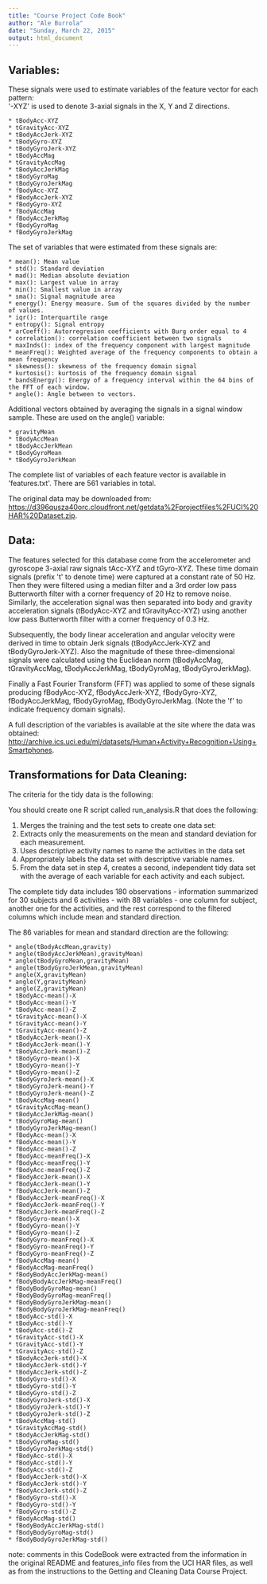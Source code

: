 ```yaml
---
title: "Course Project Code Book"
author: "Ale Burrola"
date: "Sunday, March 22, 2015"
output: html_document
---
```

## Variables:

These signals were used to estimate variables of the feature vector for each pattern:  
'-XYZ' is used to denote 3-axial signals in the X, Y and Z directions.

    * tBodyAcc-XYZ
    * tGravityAcc-XYZ
    * tBodyAccJerk-XYZ
    * tBodyGyro-XYZ
    * tBodyGyroJerk-XYZ
    * tBodyAccMag
    * tGravityAccMag
    * tBodyAccJerkMag
    * tBodyGyroMag
    * tBodyGyroJerkMag
    * fBodyAcc-XYZ
    * fBodyAccJerk-XYZ
    * fBodyGyro-XYZ
    * fBodyAccMag
    * fBodyAccJerkMag
    * fBodyGyroMag
    * fBodyGyroJerkMag

The set of variables that were estimated from these signals are: 

    * mean(): Mean value
    * std(): Standard deviation
    * mad(): Median absolute deviation 
    * max(): Largest value in array
    * min(): Smallest value in array
    * sma(): Signal magnitude area
    * energy(): Energy measure. Sum of the squares divided by the number of values. 
    * iqr(): Interquartile range 
    * entropy(): Signal entropy
    * arCoeff(): Autorregresion coefficients with Burg order equal to 4
    * correlation(): correlation coefficient between two signals
    * maxInds(): index of the frequency component with largest magnitude
    * meanFreq(): Weighted average of the frequency components to obtain a mean frequency
    * skewness(): skewness of the frequency domain signal 
    * kurtosis(): kurtosis of the frequency domain signal 
    * bandsEnergy(): Energy of a frequency interval within the 64 bins of the FFT of each window.
    * angle(): Angle between to vectors.

Additional vectors obtained by averaging the signals in a signal window sample. These are used on the angle() variable:

    * gravityMean
    * tBodyAccMean
    * tBodyAccJerkMean
    * tBodyGyroMean
    * tBodyGyroJerkMean

The complete list of variables of each feature vector is available in 'features.txt'. There are 561 variables in total.

The original data may be downloaded from: <https://d396qusza40orc.cloudfront.net/getdata%2Fprojectfiles%2FUCI%20HAR%20Dataset.zip>.

## Data:

The features selected for this database come from the accelerometer and gyroscope 3-axial raw signals tAcc-XYZ and tGyro-XYZ. These time domain signals (prefix 't' to denote time) were captured at a constant rate of 50 Hz. Then they were filtered using a median filter and a 3rd order low pass Butterworth filter with a corner frequency of 20 Hz to remove noise. Similarly, the acceleration signal was then separated into body and gravity acceleration signals (tBodyAcc-XYZ and tGravityAcc-XYZ) using another low pass Butterworth filter with a corner frequency of 0.3 Hz. 

Subsequently, the body linear acceleration and angular velocity were derived in time to obtain Jerk signals (tBodyAccJerk-XYZ and tBodyGyroJerk-XYZ). Also the magnitude of these three-dimensional signals were calculated using the Euclidean norm (tBodyAccMag, tGravityAccMag, tBodyAccJerkMag, tBodyGyroMag, tBodyGyroJerkMag). 

Finally a Fast Fourier Transform (FFT) was applied to some of these signals producing fBodyAcc-XYZ, fBodyAccJerk-XYZ, fBodyGyro-XYZ, fBodyAccJerkMag, fBodyGyroMag, fBodyGyroJerkMag. (Note the 'f' to indicate frequency domain signals). 

A full description of the variables is available at the site where the data was obtained: <http://archive.ics.uci.edu/ml/datasets/Human+Activity+Recognition+Using+Smartphones>.

## Transformations for Data Cleaning:

The criteria for the tidy data is the following:

You should create one R script called run_analysis.R that does the following:
1. Merges the training and the test sets to create one data set:
2. Extracts only the measurements on the mean and standard deviation for each measurement.
3. Uses descriptive activity names to name the activities in the data set
4. Appropriately labels the data set with descriptive variable names. 
5. From the data set in step 4, creates a second, independent tidy data set with the average of each variable for each activity and each subject.

The complete tidy data includes 180 observations - information summarized for 30 subjects and 6 activities - with 88 variables - one column for subject, another one for the activities, and the rest correspond to the filtered columns which include mean and standard direction.

The 86 variables for mean and standard direction are the following:

    * angle(tBodyAccMean,gravity)
    * angle(tBodyAccJerkMean),gravityMean)
    * angle(tBodyGyroMean,gravityMean)
    * angle(tBodyGyroJerkMean,gravityMean)
    * angle(X,gravityMean)
    * angle(Y,gravityMean)
    * angle(Z,gravityMean)
    * tBodyAcc-mean()-X
    * tBodyAcc-mean()-Y
    * tBodyAcc-mean()-Z
    * tGravityAcc-mean()-X
    * tGravityAcc-mean()-Y
    * tGravityAcc-mean()-Z
    * tBodyAccJerk-mean()-X
    * tBodyAccJerk-mean()-Y
    * tBodyAccJerk-mean()-Z
    * tBodyGyro-mean()-X
    * tBodyGyro-mean()-Y
    * tBodyGyro-mean()-Z
    * tBodyGyroJerk-mean()-X
    * tBodyGyroJerk-mean()-Y
    * tBodyGyroJerk-mean()-Z
    * tBodyAccMag-mean()
    * tGravityAccMag-mean()
    * tBodyAccJerkMag-mean()
    * tBodyGyroMag-mean()
    * tBodyGyroJerkMag-mean()
    * fBodyAcc-mean()-X
    * fBodyAcc-mean()-Y
    * fBodyAcc-mean()-Z
    * fBodyAcc-meanFreq()-X
    * fBodyAcc-meanFreq()-Y
    * fBodyAcc-meanFreq()-Z
    * fBodyAccJerk-mean()-X
    * fBodyAccJerk-mean()-Y
    * fBodyAccJerk-mean()-Z
    * fBodyAccJerk-meanFreq()-X
    * fBodyAccJerk-meanFreq()-Y
    * fBodyAccJerk-meanFreq()-Z
    * fBodyGyro-mean()-X
    * fBodyGyro-mean()-Y
    * fBodyGyro-mean()-Z
    * fBodyGyro-meanFreq()-X
    * fBodyGyro-meanFreq()-Y
    * fBodyGyro-meanFreq()-Z
    * fBodyAccMag-mean()
    * fBodyAccMag-meanFreq()
    * fBodyBodyAccJerkMag-mean()
    * fBodyBodyAccJerkMag-meanFreq()
    * fBodyBodyGyroMag-mean()
    * fBodyBodyGyroMag-meanFreq()
    * fBodyBodyGyroJerkMag-mean()
    * fBodyBodyGyroJerkMag-meanFreq()
    * tBodyAcc-std()-X
    * tBodyAcc-std()-Y
    * tBodyAcc-std()-Z
    * tGravityAcc-std()-X
    * tGravityAcc-std()-Y
    * tGravityAcc-std()-Z
    * tBodyAccJerk-std()-X
    * tBodyAccJerk-std()-Y
    * tBodyAccJerk-std()-Z
    * tBodyGyro-std()-X
    * tBodyGyro-std()-Y
    * tBodyGyro-std()-Z
    * tBodyGyroJerk-std()-X
    * tBodyGyroJerk-std()-Y
    * tBodyGyroJerk-std()-Z
    * tBodyAccMag-std()
    * tGravityAccMag-std()
    * tBodyAccJerkMag-std()
    * tBodyGyroMag-std()
    * tBodyGyroJerkMag-std()
    * fBodyAcc-std()-X
    * fBodyAcc-std()-Y
    * fBodyAcc-std()-Z
    * fBodyAccJerk-std()-X
    * fBodyAccJerk-std()-Y
    * fBodyAccJerk-std()-Z
    * fBodyGyro-std()-X
    * fBodyGyro-std()-Y
    * fBodyGyro-std()-Z
    * fBodyAccMag-std()
    * fBodyBodyAccJerkMag-std()
    * fBodyBodyGyroMag-std()
    * fBodyBodyGyroJerkMag-std()

note: comments in this CodeBook were extracted from the information in the original README and features_info files from the UCI HAR files, as well as from the instructions to the Getting and Cleaning Data Course Project.

